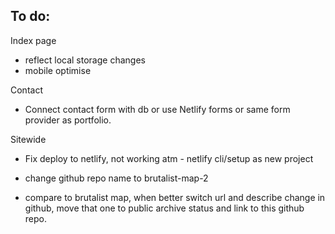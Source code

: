 ## To do:

Index page

- reflect local storage changes
- mobile optimise

Contact

- Connect contact form with db or use Netlify forms or same form provider as portfolio.

Sitewide

- Fix deploy to netlify, not working atm - netlify cli/setup as new project

- change github repo name to brutalist-map-2

- compare to brutalist map, when better switch url and describe change in github, move that one to public archive status and link to this github repo.
